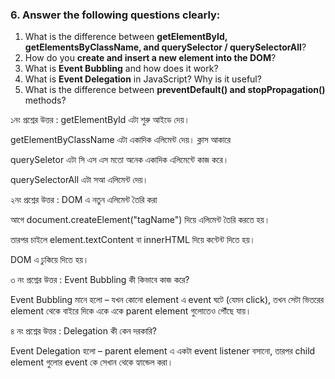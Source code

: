 ### 6. Answer the following questions clearly:

1. What is the difference between **getElementById, getElementsByClassName, and querySelector / querySelectorAll**?
2. How do you **create and insert a new element into the DOM**?
3. What is **Event Bubbling** and how does it work?
4. What is **Event Delegation** in JavaScript? Why is it useful?
5. What is the difference between **preventDefault() and stopPropagation()** methods?


১নং প্রশ্নের উত্তর :
getElementById এটা শুরু আইডে দেয়।

getElementByClassName এটা একাদিক এলিমেন্ট দেয়। ক্লাস আকারে

querySeletor এটা সি এস এস মতো অনেক একাদিক এলিমেন্টে কাজ করে।

querySelectorAll  এটা সআ এলিমেন্ট দেয়।



২নং প্রশ্নের উত্তর :
DOM  এ নতুন এলিমেন্ট তৈরি করা 

 আগে document.createElement("tagName") দিয়ে এলিমেন্ট তৈরি করতে হয়।

 তারপর চাইলে element.textContent বা innerHTML দিয়ে কন্টেন্ট দিতে হয়।


DOM এ ঢুকিয়ে দিতে হয়।




৩ নং প্রশ্নের উত্তর :
Event Bubbling কী কিভাবে কাজ করে?

Event Bubbling মানে হলো – যখন কোনো element এ event ঘটে (যেমন click), তখন সেটা ভিতরের element থেকে বাইরে দিকে একে একে parent element গুলোতেও পৌঁছে যায়।






৪ নং প্রশ্নের উত্তর : Delegation কী কেন দরকারি?

Event Delegation হলো – parent element এ একটা event listener বসানো, তারপর child element গুলোর event কে সেখান থেকে হ্যান্ডেল করা।




